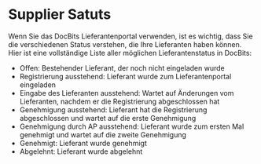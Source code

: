 # Supplier Satuts

Wenn Sie das DocBits Lieferantenportal verwenden, ist es wichtig, dass Sie die verschiedenen Status verstehen, die Ihre Lieferanten haben können. Hier ist eine vollständige Liste aller möglichen Lieferantenstatus in DocBits:

* Offen: Bestehender Lieferant, der noch nicht eingeladen wurde
* Registrierung ausstehend: Lieferant wurde zum Lieferantenportal eingeladen
* Eingabe des Lieferanten ausstehend: Wartet auf Änderungen vom Lieferanten, nachdem er die Registrierung abgeschlossen hat
* Genehmigung ausstehend: Lieferant hat die Registrierung abgeschlossen und wartet auf die erste Genehmigung
* Genehmigung durch AP ausstehend: Lieferant wurde zum ersten Mal genehmigt und wartet auf die zweite Genehmigung
* Genehmigt: Lieferant wurde genehmigt
* Abgelehnt: Lieferant wurde abgelehnt
